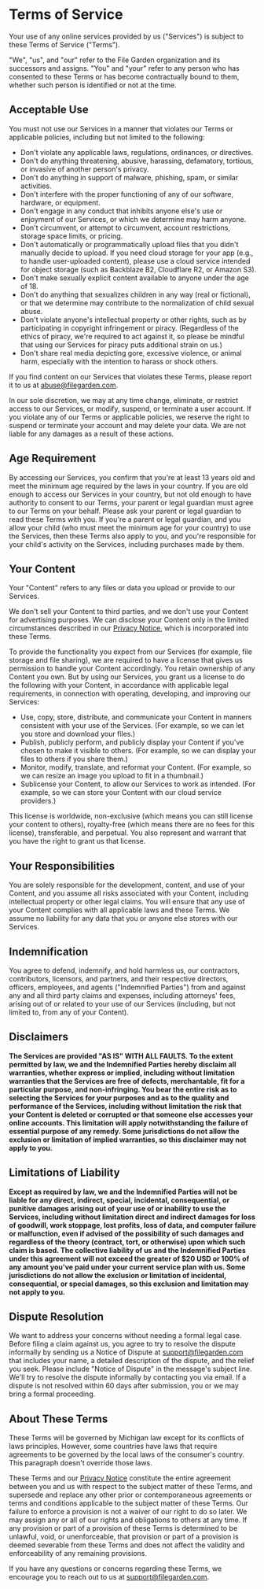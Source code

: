 # Terms of Service

Your use of any online services provided by us ("Services") is subject to these Terms of Service ("Terms").

"We", "us", and "our" refer to the File Garden organization and its successors and assigns. "You" and "your" refer to any person who has consented to these Terms or has become contractually bound to them, whether such person is identified or not at the time.

## Acceptable Use

You must not use our Services in a manner that violates our Terms or applicable policies, including but not limited to the following:

- Don't violate any applicable laws, regulations, ordinances, or directives.
- Don't do anything threatening, abusive, harassing, defamatory, tortious, or invasive of another person's privacy.
- Don't do anything in support of malware, phishing, spam, or similar activities.
- Don't interfere with the proper functioning of any of our software, hardware, or equipment.
- Don't engage in any conduct that inhibits anyone else's use or enjoyment of our Services, or which we determine may harm anyone.
- Don't circumvent, or attempt to circumvent, account restrictions, storage space limits, or pricing.
- Don't automatically or programmatically upload files that you didn't manually decide to upload. If you need cloud storage for your app (e.g., to handle user-uploaded content), please use a cloud service intended for object storage (such as Backblaze B2, Cloudflare R2, or Amazon S3).
- Don't make sexually explicit content available to anyone under the age of 18.
- Don't do anything that sexualizes children in any way (real or fictional), or that we determine may contribute to the normalization of child sexual abuse.
- Don't violate anyone's intellectual property or other rights, such as by participating in copyright infringement or piracy. (Regardless of the ethics of piracy, we're required to act against it, so please be mindful that using our Services for piracy puts additional strain on us.)
- Don't share real media depicting gore, excessive violence, or animal harm, especially with the intention to harass or shock others.

If you find content on our Services that violates these Terms, please report it to us at abuse@filegarden.com.

In our sole discretion, we may at any time change, eliminate, or restrict access to our Services, or modify, suspend, or terminate a user account. If you violate any of our Terms or applicable policies, we reserve the right to suspend or terminate your account and may delete your data. We are not liable for any damages as a result of these actions.

## Age Requirement

By accessing our Services, you confirm that you're at least 13 years old and meet the minimum age required by the laws in your country. If you are old enough to access our Services in your country, but not old enough to have authority to consent to our Terms, your parent or legal guardian must agree to our Terms on your behalf. Please ask your parent or legal guardian to read these Terms with you. If you're a parent or legal guardian, and you allow your child (who must meet the minimum age for your country) to use the Services, then these Terms also apply to you, and you're responsible for your child's activity on the Services, including purchases made by them.

## Your Content

Your "Content" refers to any files or data you upload or provide to our Services.

We don't sell your Content to third parties, and we don't use your Content for advertising purposes. We can disclose your Content only in the limited circumstances described in our [Privacy Notice](/privacy), which is incorporated into these Terms.

To provide the functionality you expect from our Services (for example, file storage and file sharing), we are required to have a license that gives us permission to handle your Content accordingly. You retain ownership of any Content you own. But by using our Services, you grant us a license to do the following with your Content, in accordance with applicable legal requirements, in connection with operating, developing, and improving our Services:

- Use, copy, store, distribute, and communicate your Content in manners consistent with your use of the Services. (For example, so we can let you store and download your files.)
- Publish, publicly perform, and publicly display your Content if you've chosen to make it visible to others. (For example, so we can display your files to others if you share them.)
- Monitor, modify, translate, and reformat your Content. (For example, so we can resize an image you upload to fit in a thumbnail.)
- Sublicense your Content, to allow our Services to work as intended. (For example, so we can store your Content with our cloud service providers.)

This license is worldwide, non-exclusive (which means you can still license your content to others), royalty-free (which means there are no fees for this license), transferable, and perpetual. You also represent and warrant that you have the right to grant us that license.

## Your Responsibilities

You are solely responsible for the development, content, and use of your Content, and you assume all risks associated with your Content, including intellectual property or other legal claims. You will ensure that any use of your Content complies with all applicable laws and these Terms. We assume no liability for any data that you or anyone else stores with our Services.

## Indemnification

You agree to defend, indemnify, and hold harmless us, our contractors, contributors, licensors, and partners, and their respective directors, officers, employees, and agents ("Indemnified Parties") from and against any and all third party claims and expenses, including attorneys' fees, arising out of or related to your use of our Services (including, but not limited to, from any of your Content).

## **Disclaimers**

**The Services are provided "AS IS" WITH ALL FAULTS. To the extent permitted by law, we and the Indemnified Parties hereby disclaim all warranties, whether express or implied, including without limitation warranties that the Services are free of defects, merchantable, fit for a particular purpose, and non-infringing. You bear the entire risk as to selecting the Services for your purposes and as to the quality and performance of the Services, including without limitation the risk that your Content is deleted or corrupted or that someone else accesses your online accounts. This limitation will apply notwithstanding the failure of essential purpose of any remedy. Some jurisdictions do not allow the exclusion or limitation of implied warranties, so this disclaimer may not apply to you.**

## **Limitations of Liability**

**Except as required by law, we and the Indemnified Parties will not be liable for any direct, indirect, special, incidental, consequential, or punitive damages arising out of your use of or inability to use the Services, including without limitation direct and indirect damages for loss of goodwill, work stoppage, lost profits, loss of data, and computer failure or malfunction, even if advised of the possibility of such damages and regardless of the theory (contract, tort, or otherwise) upon which such claim is based. The collective liability of us and the Indemnified Parties under this agreement will not exceed the greater of $20 USD or 100% of any amount you've paid under your current service plan with us. Some jurisdictions do not allow the exclusion or limitation of incidental, consequential, or special damages, so this exclusion and limitation may not apply to you.**

## Dispute Resolution

We want to address your concerns without needing a formal legal case. Before filing a claim against us, you agree to try to resolve the dispute informally by sending us a Notice of Dispute at support@filegarden.com that includes your name, a detailed description of the dispute, and the relief you seek. Please include "Notice of Dispute" in the message's subject line. We'll try to resolve the dispute informally by contacting you via email. If a dispute is not resolved within 60 days after submission, you or we may bring a formal proceeding.

## About These Terms

These Terms will be governed by Michigan law except for its conflicts of laws principles. However, some countries have laws that require agreements to be governed by the local laws of the consumer's country. This paragraph doesn't override those laws.

These Terms and our [Privacy Notice](/privacy) constitute the entire agreement between you and us with respect to the subject matter of these Terms, and supersede and replace any other prior or contemporaneous agreements or terms and conditions applicable to the subject matter of these Terms. Our failure to enforce a provision is not a waiver of our right to do so later. We may assign any or all of our rights and obligations to others at any time. If any provision or part of a provision of these Terms is determined to be unlawful, void, or unenforceable, that provision or part of a provision is deemed severable from these Terms and does not affect the validity and enforceability of any remaining provisions.

If you have any questions or concerns regarding these Terms, we encourage you to reach out to us at support@filegarden.com.
